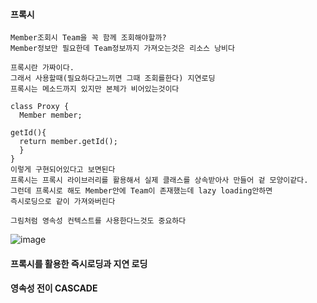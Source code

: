 #### 프록시
```
Member조회시 Team을 꼭 함께 조회해야할까?
Member정보만 필요한데 Team정보까지 가져오는것은 리소스 낭비다

프록시란 가짜이다.  
그래서 사용할때(필요하다고느끼면 그때 조회를한다) 지연로딩
프록시는 메소드까지 있지만 본체가 비어있는것이다

class Proxy {
  Member member;

getId(){
  return member.getId();
  }
}
이렇게 구현되어있다고 보면된다 
프록시는 프록시 라이브러리를 활용해서 실제 클래스를 상속받아사 만들어 겉 모양이같다.
그런데 프록시로 해도 Member안에 Team이 존재했는데 lazy loading안하면
즉시로딩으로 같이 가져와버린다

그림처럼 영속성 컨텍스트를 사용한다느것도 중요하다 
```
![image](https://github.com/cwangg897/learning/assets/79621675/cc175dbd-f1c2-4edb-b110-3406d268da93) <br>




#### 프록시를 활용한 즉시로딩과 지연 로딩


#### 영속성 전이 CASCADE


